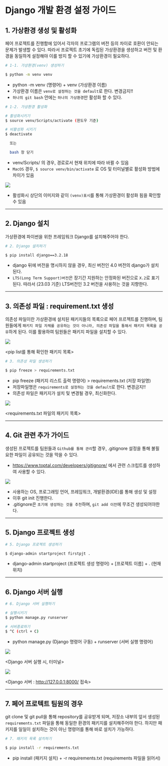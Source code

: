# Django 개발 환경 설정 가이드

## 1. 가상환경 생성 및 활성화

페어 프로젝트를 진행함에 있어서 각자의 프로그램의 버전 등의 차이로 호환이 안되는 문제가 발생할 수 있다. 따라서 프로젝트 초기에 독립된 가상환경을 생성하고 버전 및 환경을 동일하게 설정해야 이를 방지 할 수 있기에 가상환경이 필요하다.

```bash
# 1-1. 가상환경(venv) 생성하기

$ python -m venv venv
```
- python -m venv (명령어) + venv (가상환경 이름)
- 가상환경 이름은 `venv로 설정하는 것을 default`로 한다. 변경금지!!
- `하나의 git bash` 안에는 `하나의 가상환경`만 활성화 할 수 있다.

```bash
# 1-2. 가상환경 활성화

# 활성화시키기
$ source venv/Scripts/activate (윈도우 기준)

# 비활성화 시키기
$ deactivate

  또는

  bash 창 닫기
```

- venv/Scripts/ 의 경우, 경로로서 현재 위치에 따라 바뀔 수 있음 
- `MacOS` 경우, `$ source venv/bin/activate` 로 OS 및 터미널별로 활성화 방법에 차이가 있음

![](../img/django_venv_%ED%99%9C%EC%84%B1%ED%99%94.png)
- 활성화시 상단의 이미지와 같이 `(venv)표시`를 통해 가상환경이 활성화 됨을 확인할 수 있음
---
## 2. Django 설치

가상환경에 파이썬을 위한 프레임워크 Django를 설치해주어야 한다.

```bash
# 2. Django 설치하기

$ pip install django==3.2.18
```
- django 뒤에 버전을 명시하지 않을 경우, 최신 버전인 4.0 버전의 django가 설치된다.
- `LTS(Long Term Support)버전`은 장기간 지원하는 안정화된 버전으로 `X.2`로 표기된다. 따라서 (23.03 기준) LTS버전인 3.2 버전을 사용하는 것을 지향한다.
---
## 3. 의존성 파일 : requirement.txt 생성

의존성 파일이란 가상환경에 설치된 패키지들의 목록으로 페어 프르젝트를 진행하며, 팀원들에게 `패키지 파일 자체를 공유하는 것이 아니라, 의존성 파일을 통해서 패키지 목록을 공유`하게 된다. 이를 활용하여 팀원들은 패키지 파일을 설치할 수 있다.

![](../img/django_pip_list.png)

<pip list를 통해 확인한 패키지 목록>

```bash
# 3. 의존성 파일 생성하기

$ pip freeze > requirements.txt
```

- pip freeze (패키지 리스트 출력 명령어) > requirements.txt (저장 파일명)
- 저장파일명은 `requirements로 설정하는 것을 default`로 한다. 변경금지!!
- 의존성 파일은 패키지가 설치 및 변경될 경우, 최신화한다.

![](../img/django_requirements.png)

<requirements.txt 파일의 패키지 목록>

---
## 4. Git 관련 추가 가이드

생성된 프로젝트를 팀원들과 `Github를 통해 관리`할 경우, .gitignore 설정을 통해 불필요한 파일이 공유되는 것을 막을 수 있다.

- https://www.toptal.com/developers/gitignore/ 에서 관련 스크립트를 생성하여 사용할 수 있다.

![](../img/django_gitignore.png)

- 사용하는 OS, 프로그래밍 언어, 프레임워크, 개발환경(IDE)를 통해 생성 및 설정
- 이후 git init 진행한다.
- .gitignore은 `초기에 생성하는 것을 추천`하며, `git add 이전`에 무조건 생성되어야한다.

---
## 5. Django 프로젝트 생성

```bash
# 5. Django 프로젝트 생성하기

$ django-admin startproject firstpjt .
```

- django-admin startproject (프로젝트 생성 명령어) + [프로젝트 이름] + . (현재위치)

---
## 6. Django 서버 실행

```bash
# 6. Django 서버 실행하기

# 실행시키기
$ python manage.py runserver

# 서버종료하기
$ ^C (ctrl + C)
```

- python manage.py (Django 명령어 구동) + runserver (서버 실행 명령어)

![](../img/django_runserver.png)

<Django 서버 실행 시, 터미널>

![](../img/django_server.png)

<Django 서버 : http://127.0.0.1:8000/ 접속>

---
## 7. 페어 프로텍트 팀원의 경우

git clone 및 git pull을 통해 repository를 공유받게 되며, 저장소 내부의 앞서 생성된 `requirements.txt` 파일을 통해 동일한 환경의 패키지를 설치해주어야 한다.
하지만 패키지를 일일이 설치하는 것이 아닌 명령어를 통해 바로 설치가 가능하다.

```bash
# 7. 패키지 목록 설치하기

$ pip install -r requirements.txt
```
- pip install (패키지 설치) + -r requirements.txt (requirements 파일을 읽어서)